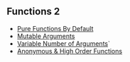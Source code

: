 ## Functions 2
- [Pure Functions By Default](pure_functions_by_default)
- [Mutable Arguments](mutable_arguments)
- [Variable Number of Arguments](variable_number_of_arguments)`
- [Anonymous & High Order Functions](anonymous_&_high_order_functions)